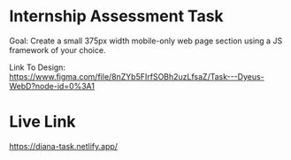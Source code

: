 # Internship Assessment Task

Goal: Create a small 375px width mobile-only web page section using a JS framework of your choice.

Link To Design: https://www.figma.com/file/8nZYb5FIrfSOBh2uzLfsaZ/Task---Dyeus-WebD?node-id=0%3A1

# Live Link

https://diana-task.netlify.app/
